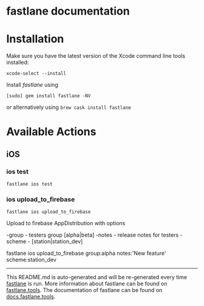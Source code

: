 fastlane documentation
================
# Installation

Make sure you have the latest version of the Xcode command line tools installed:

```
xcode-select --install
```

Install _fastlane_ using
```
[sudo] gem install fastlane -NV
```
or alternatively using `brew cask install fastlane`

# Available Actions
## iOS
### ios test
```
fastlane ios test
```

### ios upload_to_firebase
```
fastlane ios upload_to_firebase
```

  Upload to firebase AppDistribution with options

  -group - testers group [alpha|beta]
  -notes - release notes for testers
  -scheme - [station|station_dev]

  fastlane ios upload_to_firebase group:alpha notes:'New feature' scheme:station_dev
  

----

This README.md is auto-generated and will be re-generated every time [fastlane](https://fastlane.tools) is run.
More information about fastlane can be found on [fastlane.tools](https://fastlane.tools).
The documentation of fastlane can be found on [docs.fastlane.tools](https://docs.fastlane.tools).
